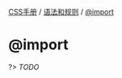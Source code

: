 [CSS手册](/css-handbook/) / [语法和规则](/css-handbook/rules/) / [@import](/css-handbook/rules/import)

# @import

?> _TODO_